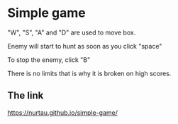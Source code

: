 # Simple game

"W", "S", "A" and "D" are used to move box.

Enemy will start to hunt as soon as you click "space"

To stop the enemy, click "B"

There is no limits that is why it is broken on high scores.

## The link
https://nurtau.github.io/simple-game/
